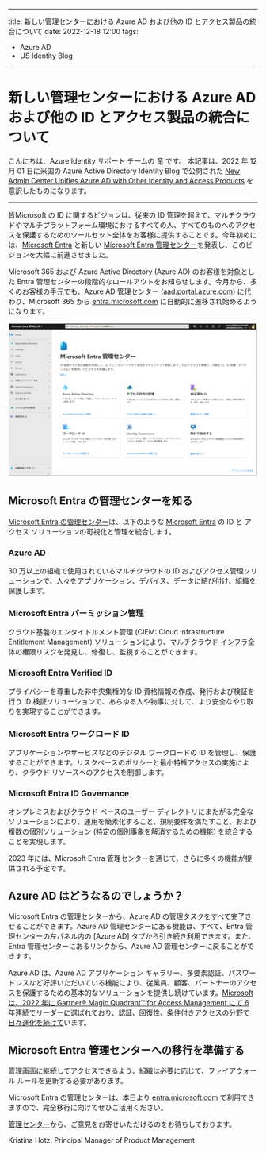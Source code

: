 
---
title:  新しい管理センターにおける Azure AD および他の ID とアクセス製品の統合について
date: 2022-12-18 12:00
tags:
  - Azure AD
  - US Identity Blog
---

#  新しい管理センターにおける Azure AD および他の ID とアクセス製品の統合について  

こんにちは、Azure Identity サポート チームの 竜 です。
本記事は、2022 年 12 月 01 日に米国の Azure Active Directory Identity Blog で公開された [New Admin Center Unifies Azure AD with Other Identity and Access Products](https://techcommunity.microsoft.com/t5/microsoft-entra-azure-ad-blog/new-admin-center-unifies-azure-ad-with-other-identity-and-access/ba-p/2792595) を意訳したものになります。

----
皆Microsoft の ID に関するビジョンは、従来の ID 管理を超えて、マルチクラウドやマルチプラットフォーム環境におけるすべての人、すべてのものへのアクセスを保護するためのツールセット全体をお客様に提供することです。今年初めには、[Microsoft Entra](https://www.microsoft.com/ja-jp/security/business/microsoft-entra) と新しい [Microsoft Entra 管理センター](https://entra.microsoft.com/)を発表し、このビジョンを大幅に前進させました。

Microsoft 365 および Azure Active Directory (Azure AD) のお客様を対象とした Entra 管理センターの段階的なロールアウトをお知らせします。今月から、多くのお客様の手元でも、Azure AD 管理センター ([aad.portal.azure.com](aad.portal.azure.com)) に代わり、Microsoft 365 から [entra.microsoft.com](entra.microsoft.com) に自動的に遷移され始めるようになります。

![](./new-admin-center-unifies-azure-ad-with-other-identity-and-access-product/01.png)

## **Microsoft Entra の管理センターを知る**
[Microsoft Entra の管理センター]((https://entra.microsoft.com/#home))は、以下のような [Microsoft Entra](https://www.microsoft.com/ja-jp/security/business/microsoft-entra) の ID と アクセス ソリューションの可視化と管理を統合します。  

### **Azure AD**
30 万以上の組織で使用されているマルチクラウドの ID およびアクセス管理ソリューションで、人々をアプリケーション、デバイス、データに結び付け、組織を保護します。

### **Microsoft Entra パーミッション管理**
クラウド基盤のエンタイトルメント管理 (CIEM: Cloud Infrastructure Entitlement Management) ソリューションにより、マルチクラウド インフラ全体の権限リスクを発見し、修復し、監視することができます。

### **Microsoft Entra Verified ID** 
プライバシーを尊重した非中央集権的な ID 資格情報の作成、発行および検証を行う ID 検証ソリューションで、あらゆる人や物事に対して、より安全なやり取りを実現することができます。

### **Microsoft Entra ワークロード ID**
アプリケーションやサービスなどのデジタル ワークロードの ID を管理し、保護することができます。リスクベースのポリシーと最小特権アクセスの実施により、クラウド リソースへのアクセスを制御します。

### **Microsoft Entra ID Governance**
オンプレミスおよびクラウド ベースのユーザー ディレクトリにまたがる完全なソリューションにより、運用を簡素化すること、規制要件を満たすこと、および複数の個別ソリューション (特定の個別事象を解消するための機能) を統合することを実現します。

2023 年には、Microsoft Entra 管理センターを通じて、さらに多くの機能が提供される予定です。

## **Azure AD はどうなるのでしょうか？**
Microsoft Entra の管理センターから、Azure AD の管理タスクをすべて完了させることができます。Azure AD 管理センターにある機能は、すべて、Entra 管理センターの左パネル内の [Azure AD] タブから引き続き利用できます。また、Entra 管理センターにあるリンクから、Azure AD 管理センターに戻ることができます。

Azure AD は、Azure AD アプリケーション ギャラリー、多要素認証、パスワードレスなど好評いただいている機能により、従業員、顧客、パートナーのアクセスを保護するための基本的なソリューションを提供し続けています。[Microsoft は、2022 年に Gartner® Magic Quadrant™ for Access Management にて 6 年連続でリーダーに選ばれており](https://www.microsoft.com/en-us/security/blog/?p=124436)、認証、回復性、条件付きアクセスの分野で[日々進化を続けて](https://techcommunity.microsoft.com/t5/microsoft-entra-azure-ad-blog/bg-p/Identity)います。

## **Microsoft Entra 管理センターへの移行を準備する**
管理画面に継続してアクセスできるよう、組織は必要に応じて、ファイアウォール ルールを更新する必要があります。

Microsoft Entra の管理センターは、本日より [entra.microsoft.com](entra.microsoft.com) で利用できますので、完全移行に向けてぜひご活用ください。

[管理センター](https://entra.microsoft.com/)から、ご意見をお寄せいただけるのをお待ちしております。

Kristina Hotz, Principal Manager of Product Management 

